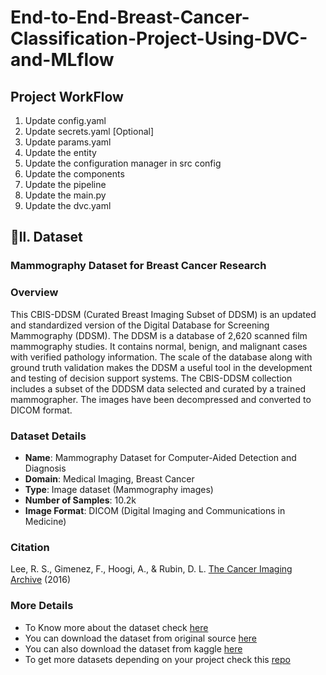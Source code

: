 # End-to-End-Breast-Cancer-Classification-Project-Using-DVC-and-MLflow

## Project WorkFlow
1. Update config.yaml
2. Update secrets.yaml [Optional]
3. Update params.yaml
4. Update the entity
5. Update the configuration manager in src config
6. Update the components
7. Update the pipeline
8. Update the main.py
9. Update the dvc.yaml

## 📂ll. Dataset
### Mammography Dataset for Breast Cancer Research

### Overview
This CBIS-DDSM (Curated Breast Imaging Subset of DDSM) is an updated and standardized version of the Digital Database for Screening Mammography (DDSM). The DDSM is a database of 2,620 scanned film mammography studies. It contains normal, benign, and malignant cases with verified pathology information. The scale of the database along with ground truth validation makes the DDSM a useful tool in the development and testing of decision support systems. The CBIS-DDSM collection includes a subset of the DDDSM data selected and curated by a trained mammographer. The images have been decompressed and converted to DICOM format.

### Dataset Details
- **Name**: Mammography Dataset for Computer-Aided Detection and Diagnosis
- **Domain**: Medical Imaging, Breast Cancer
- **Type**: Image dataset (Mammography images)
- **Number of Samples**: 10.2k
- **Image Format**: DICOM (Digital Imaging and Communications in Medicine)

### Citation
Lee, R. S., Gimenez, F., Hoogi, A., & Rubin, D. L. [The Cancer Imaging Archive](http://dx.doi.org/10.7937/K9/TCIA.2016.7O02S9CY) (2016)

### More Details
- To Know more about the dataset check [here](https://www.nature.com/articles/sdata2017177)
- You can download the dataset from original source [here](https://www.cancerimagingarchive.net/collection/cbis-ddsm/)
- You can also download the dataset from kaggle [here](https://www.kaggle.com/datasets/awsaf49/cbis-ddsm-breast-cancer-image-dataset)
- To get more datasets depending on your project check this [repo](https://github.com/hugofigueiras/Breast-Cancer-Imaging-Datasets?tab=readme-ov-file#mammography)
